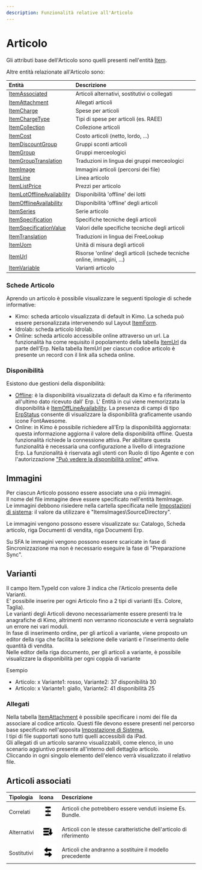 ```yaml
---
description: Funzionalità relative all'Articolo
---
```


# Articolo

Gli attributi base dell'Articolo sono quelli presenti nell'entità [Item](../../integrazione/database-schema/item.md).

Altre entità relazionate all'Articolo sono:

| Entità | Descrizione |
| :--- | :--- |
| [ItemAssociated](../../integrazione/database-schema/itemassociated.md) | Articoli alternativi, sostitutivi o collegati |
| [ItemAttachment](../../integrazione/database-schema/itemattachment.md) | Allegati articoli |
| [ItemCharge](../../integrazione/database-schema/itemcharge.md) | Spese per articoli |
| [ItemChargeType](../../integrazione/database-schema/itemchargetype.md) | Tipi di spese per articoli \(es. RAEE\) |
| [ItemCollection](../../integrazione/database-schema/itemcollection.md) | Collezione articoli |
| [ItemCost](../../integrazione/database-schema/itemcost.md) | Costo articoli \(netto, lordo, ...\) |
| [ItemDiscountGroup](../../integrazione/database-schema/itemdiscountgroup.md) | Gruppi sconti articoli |
| [ItemGroup](../../integrazione/database-schema/itemgroup.md) | Gruppi merceologici |
| [ItemGroupTranslation](../../integrazione/database-schema/itemgrouptranslation.md) | Traduzioni in lingua dei gruppi merceologici |
| [ItemImage](../../integrazione/database-schema/itemimage.md) | Immagini articoli \(percorsi dei file\) |
| [ItemLine](../../integrazione/database-schema/itemline.md) | Linea articolo |
| [ItemListPrice](../../integrazione/database-schema/itemlistprice.md) | Prezzi per articolo |
| [ItemLotOfflineAvailability](../../integrazione/database-schema/itemlotofflineavailability.md) | Disponibilità 'offline' dei lotti |
| [ItemOfflineAvailability](../../integrazione/database-schema/itemofflineavailability.md) | Disponibilità 'offline' degli articoli |
| [ItemSeries](../../integrazione/database-schema/itemseries.md) | Serie articolo |
| [ItemSpecification](../../integrazione/database-schema/itemspecification.md) | Specifiche tecniche degli articoli |
| [ItemSpecificationValue](../../integrazione/database-schema/itemspecificationvalue.md) | Valori delle specifiche tecniche degli articoli |
| [ItemTranslation](../../integrazione/database-schema/itemtranslation.md) | Traduzioni in lingua dei FreeLookup |
| [ItemUom](../../integrazione/database-schema/itemuom.md) | Unità di misura degli articoli |
| [ItemUrl](../../integrazione/database-schema/itemurl.md) | Risorse 'online' degli articoli \(schede tecniche online, immagini, ...\) |
| [ItemVariable](../../integrazione/database-schema/itemvariable.md) | Varianti articolo |

### Schede Articolo

Aprendo un articolo è possibile visualizzare le seguenti tipologie di schede informative:

* Kimo: scheda articolo visualizzata di default in Kimo. La scheda può essere personalizzata intervenendo sul Layout [ItemForm](../../interfaccia-utente/sfa/layout/list/itemformcontext.md).
* Idrolab: scheda articolo Idrolab.
* Online: scheda articolo accessibile online attraverso un url. La funzionalità ha come requisito il popolamento della tabella [ItemUrl](../../integrazione/database-schema/itemurl.md) da parte dell'Erp. Nella tabella ItemUrl per ciascun codice articolo è presente un record con il link alla scheda online.

### Disponibilità

Esistono due gestioni della disponibilità:  

* [Offline](../../integrazione/database-schema/itemofflineavailability.md): è la disponibilità visualizzata di default da Kimo e fa riferimento all'ultimo dato ricevuto dall' Erp. L' Entità in cui viene memorizzata la disponibilità è [ItemOffLineAvailability](../../integrazione/database-schema/itemofflineavailability.md). La presenza di campi di tipo [ErpStatus](../../impostazioni/stati-erp.md) consente di visualizzare la disponibilità graficamente usando icone FontAwesome. 
* Online: in Kimo è possibile richiedere all'Erp la disponibilità aggiornata: questa informazione aggiorna il valore della disponibilità offline. Questa funzionalità richiede la connessione attiva.  Per abilitare questa funzionalità è necessaria una configurazione a livello di integrazione Erp. La funzionalità è riservata agli utenti con Ruolo di tipo Agente  e con l'autorizzazione ["Può vedere la disponibilità online"](../../impostazioni/ruoli.md#definizione-di-un-ruolo-per-agenti) attiva.

## Immagini

Per ciascun Articolo possono essere associate una o più immagini.  
Il nome del file immagine deve essere specificato nell'entità ItemImage.  
Le immagini debbono risiedere nella cartella specificata nelle [Impostazioni di sistema](../../impostazioni/impostazioni-di-sistema.md#impostazioni-itemsimage): il valore da utilizzare è "ItemsImages\SourceDirectory".

Le immagini vengono possono essere visualizzate su: Catalogo, Scheda articolo, riga Documenti di vendita, riga Documenti Erp.

Su SFA le immagini vengono possono essere scaricate in fase di Sincronizzazione ma non è necessario eseguire la fase di "Preparazione Sync".

## Varianti

Il campo Item.TypeId con valore 3 indica che l'Articolo presenta delle Varianti.  
E' possibile inserire per ogni Articolo fino a 2 tipi di varianti \(Es. Colore, Taglia\).  
Le varianti degli Articoli devono necessariamente essere presenti tra le anagrafiche di Kimo, altrimenti non verranno riconosciute e verrà segnalato un errore nei vari moduli.  
In fase di inserimento ordine, per gli articoli a variante, viene proposto un editor della riga che facilita la selezione delle varianti e l'inserimento delle quantità di vendita.  
Nelle editor della riga documento, per gli articoli a variante, è possibile visualizzare la disponibilità per ogni coppia di variante  
  
Esempio

* Articolo: x Variante1: rosso, Variante2: 37 disponibilità 30
* Articolo: x Variante1: giallo, Variante2: 41 disponibilità 25

### Allegati

Nella tabella [ItemAttachment](../../integrazione/database-schema/itemattachment.md) è possibile specificare i nomi dei file da associare al codice articolo. Questi file devono essere presenti nel percorso base specificato nell'apposita [Impostazione di Sistema.](../../impostazioni/impostazioni-di-sistema.md#impostazioni-filetypeid)  
I tipi di file supportati sono tutti quelli accessibili da iPad.  
Gli allegati di un articolo saranno visualizzabili, come elenco, in uno scenario aggiuntivo presente all'interno dell dettaglio articolo.  
Cliccando in ogni singolo elemento dell'elenco verrà visualizzato il relativo file.

## Articoli associati

| Tipologia | Icona | Descrizione |
| :--- | :--- | :--- |
| Correlati |  ![](../../.gitbook/assets/relateditems-2x%20%281%29.png)  | Articoli che potrebbero essere venduti insieme Es. Bundle. |
| Alternativi | ![](../../.gitbook/assets/alternativeitems-2x.png) | Articoli con le stesse caratteristiche dell'articolo di riferimento |
| Sostitutivi |  ![](../../.gitbook/assets/substitutiveitems-2x.png)  |   Articoli che andranno a sostituire il modello precedente |

